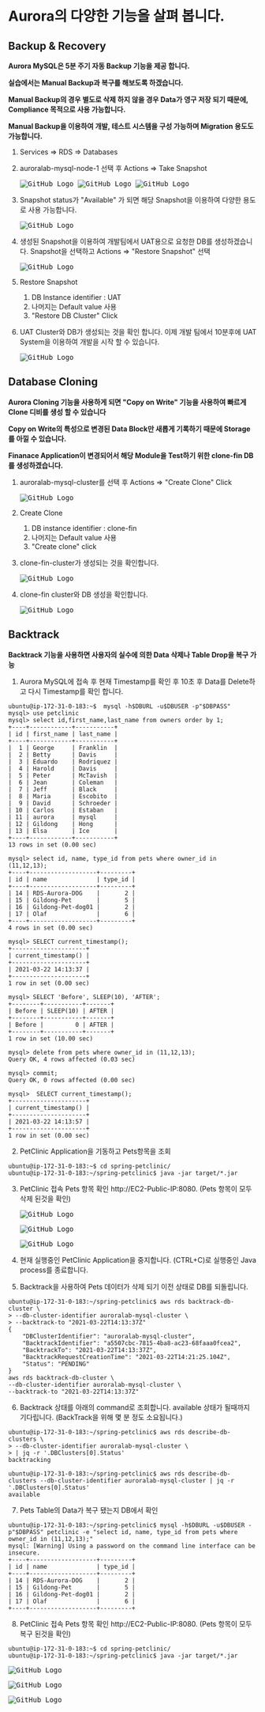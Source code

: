 # Aurora의 다양한 기능을 살펴 봅니다.

## Backup & Recovery

**Aurora MySQL은 5분 주기 자동 Backup 기능을 제공 합니다.**

**실습에서는 Manual Backup과 복구를 해보도록 하겠습니다.**

**Manual Backup의 경우 별도로 삭제 하지 않을 경우 Data가 영구 저장 되기 때문에, Compliance 목적으로 사용 가능합니다.**

**Manual Backup을 이용하여 개발, 테스트 시스템을 구성 가능하며 Migration 용도도 가능합니다.**

1. Services => RDS => Databases

2. auroralab-mysql-node-1 선택 후 Actions => Take Snapshot

   <kbd> ![GitHub Logo](images/21.png) </kbd>
   <kbd> ![GitHub Logo](images/22.png) </kbd>
   <kbd> ![GitHub Logo](images/23.png) </kbd>

3. Snapshot status가 "Available" 가 되면 해당 Snapshot을 이용하여 다양한 용도로 사용 가능합니다.

   <kbd> ![GitHub Logo](images/26.png) </kbd>

4. 생성된 Snapshot을 이용하여 개발팀에서 UAT용으로 요청한 DB를 생성하겠습니다. Snapshot을 선택하고 Actions => "Restore Snapshot" 선택

   <kbd> ![GitHub Logo](images/27.png) </kbd>

5. Restore Snapshot

   1. DB Instance identifier : UAT
   2. 나머지는 Default value 사용
   3. "Restore DB Cluster" Click

6. UAT Cluster와 DB가 생성되는 것을 확인 합니다. 이제 개발 팀에서 10분후에 UAT System을 이용하여 개발을 시작 할 수 있습니다.

   <kbd> ![GitHub Logo](images/28.png) </kbd>

## Database Cloning

**Aurora Cloning 기능을 사용하게 되면 "Copy on Write" 기능을 사용하여 빠르게 Clone 디비를 생성 할 수 있습니다**

**Copy on Write의 특성으로 변경된 Data Block만 새롭게 기록하기 때문에 Storage 를 아낄 수 있습니다.**

**Finanace Application이 변경되어서 해당 Module을 Test하기 위한 clone-fin DB를 생성하겠습니다.**

1. auroralab-mysql-cluster를 선택 후 Actions => "Create Clone" Click

   <kbd> ![GitHub Logo](images/29.png) </kbd>

2. Create Clone

   1. DB instance identifier : clone-fin
   2. 나머지는 Default value 사용
   3. "Create clone" click

3. clone-fin-cluster가 생성되는 것을 확인합니다.

   <kbd> ![GitHub Logo](images/30.png) </kbd>

4. clone-fin cluster와 DB 생성을 확인합니다.

   <kbd> ![GitHub Logo](images/31.png) </kbd>

## Backtrack

**Backtrack 기능을 사용하면 사용자의 실수에 의한 Data 삭제나 Table Drop을 복구 가능**

1.  Aurora MySQL에 접속 후 현재 Timestamp를 확인 후 10초 후 Data를 Delete하고 다시 Timestamp를 확인 합니다.

```
ubuntu@ip-172-31-0-183:~$  mysql -h$DBURL -u$DBUSER -p"$DBPASS"
mysql> use petclinic
mysql> select id,first_name,last_name from owners order by 1;
+----+------------+-----------+
| id | first_name | last_name |
+----+------------+-----------+
|  1 | George     | Franklin  |
|  2 | Betty      | Davis     |
|  3 | Eduardo    | Rodriquez |
|  4 | Harold     | Davis     |
|  5 | Peter      | McTavish  |
|  6 | Jean       | Coleman   |
|  7 | Jeff       | Black     |
|  8 | Maria      | Escobito  |
|  9 | David      | Schroeder |
| 10 | Carlos     | Estaban   |
| 11 | aurora     | mysql     |
| 12 | Gildong    | Hong      |
| 13 | Elsa       | Ice       |
+----+------------+-----------+
13 rows in set (0.00 sec)

mysql> select id, name, type_id from pets where owner_id in (11,12,13);
+----+-------------------+---------+
| id | name              | type_id |
+----+-------------------+---------+
| 14 | RDS-Aurora-DOG    |       2 |
| 15 | Gildong-Pet       |       5 |
| 16 | Gildong-Pet-dog01 |       2 |
| 17 | Olaf              |       6 |
+----+-------------------+---------+
4 rows in set (0.00 sec)

mysql> SELECT current_timestamp();
+---------------------+
| current_timestamp() |
+---------------------+
| 2021-03-22 14:13:37 |
+---------------------+
1 row in set (0.00 sec)

mysql> SELECT 'Before', SLEEP(10), 'AFTER';
+--------+-----------+-------+
| Before | SLEEP(10) | AFTER |
+--------+-----------+-------+
| Before |         0 | AFTER |
+--------+-----------+-------+
1 row in set (10.00 sec)

mysql> delete from pets where owner_id in (11,12,13);
Query OK, 4 rows affected (0.03 sec)

mysql> commit;
Query OK, 0 rows affected (0.00 sec)

mysql>  SELECT current_timestamp();
+---------------------+
| current_timestamp() |
+---------------------+
| 2021-03-22 14:13:57 |
+---------------------+
1 row in set (0.00 sec)
```

2. PetClinic Application을 기동하고 Pets항목을 조회

```
ubuntu@ip-172-31-0-183:~$ cd spring-petclinic/
ubuntu@ip-172-31-0-183:~/spring-petclinic$ java -jar target/*.jar
```

3. PetClinic 접속 Pets 항목 확인 http://EC2-Public-IP:8080. (Pets 항목이 모두 삭제 된것을 확인)

   <kbd> ![GitHub Logo](images/32.png) </kbd>

   <kbd> ![GitHub Logo](images/33.png) </kbd>

   <kbd> ![GitHub Logo](images/34.png) </kbd>

4. 현재 실행중인 PetClinic Application을 중지합니다. (CTRL+C)로 실행중인 Java process를 종료합니다.

5. Backtrack을 사용하여 Pets 데이터가 삭제 되기 이전 상태로 DB를 되돌립니다.

```
ubuntu@ip-172-31-0-183:~/spring-petclinic$ aws rds backtrack-db-cluster \
> --db-cluster-identifier auroralab-mysql-cluster \
> --backtrack-to "2021-03-22T14:13:37Z"
{
    "DBClusterIdentifier": "auroralab-mysql-cluster",
    "BacktrackIdentifier": "a5507cbc-7815-4ba8-ac23-68faaa0fcea2",
    "BacktrackTo": "2021-03-22T14:13:37Z",
    "BacktrackRequestCreationTime": "2021-03-22T14:21:25.104Z",
    "Status": "PENDING"
}
aws rds backtrack-db-cluster \
--db-cluster-identifier auroralab-mysql-cluster \
--backtrack-to "2021-03-22T14:13:37Z"
```

6. Backtrack 상태를 아래의 command로 조회합니다. available 상태가 될때까지 기다립니다. (BackTrack을 위해 몇 분 정도 소요됩니다.)

```
ubuntu@ip-172-31-0-183:~/spring-petclinic$ aws rds describe-db-clusters \
> --db-cluster-identifier auroralab-mysql-cluster \
> | jq -r '.DBClusters[0].Status'
backtracking

ubuntu@ip-172-31-0-183:~/spring-petclinic$ aws rds describe-db-clusters --db-cluster-identifier auroralab-mysql-cluster | jq -r '.DBClusters[0].Status'
available
```

7. Pets Table의 Data가 복구 됐는지 DB에서 확인

```
ubuntu@ip-172-31-0-183:~/spring-petclinic$ mysql -h$DBURL -u$DBUSER -p"$DBPASS" petclinic -e "select id, name, type_id from pets where owner_id in (11,12,13);"
mysql: [Warning] Using a password on the command line interface can be insecure.
+----+-------------------+---------+
| id | name              | type_id |
+----+-------------------+---------+
| 14 | RDS-Aurora-DOG    |       2 |
| 15 | Gildong-Pet       |       5 |
| 16 | Gildong-Pet-dog01 |       2 |
| 17 | Olaf              |       6 |
+----+-------------------+---------+
```

8. PetClinic 접속 Pets 항목 확인 http://EC2-Public-IP:8080. (Pets 항목이 모두 복구 된것을 확인)

```
ubuntu@ip-172-31-0-183:~$ cd spring-petclinic/
ubuntu@ip-172-31-0-183:~/spring-petclinic$ java -jar target/*.jar
```

<kbd> ![GitHub Logo](images/35.png) </kbd>

<kbd> ![GitHub Logo](images/36.png) </kbd>

<kbd> ![GitHub Logo](images/37.png) </kbd>
